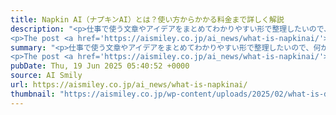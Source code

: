 ```yaml
---
title: Napkin AI（ナプキンAI）とは？使い方からかかる料金まで詳しく解説
description: "<p>仕事で使う文章やアイデアをまとめてわかりやすい形で整理したいので、何か良いツールはないか探しているけれど、なかなか見つからず困っている人はいませんか？ 仕事で周囲の人に物事をわかりやすく説明するためには、文章だけではなく [&#8230;]</p>
<p>The post <a href='https://aismiley.co.jp/ai_news/what-is-napkinai/'>Napkin AI（ナプキンAI）とは？使い方からかかる料金まで詳しく解説</a> first appeared on <a href='https://aismiley.co.jp'>AIポータルメディアAIsmiley</a>.</p>"
summary: "<p>仕事で使う文章やアイデアをまとめてわかりやすい形で整理したいので、何か良いツールはないか探しているけれど、なかなか見つからず困っている人はいませんか？ 仕事で周囲の人に物事をわかりやすく説明するためには、文章だけではなく [&#8230;]</p>
<p>The post <a href='https://aismiley.co.jp/ai_news/what-is-napkinai/'>Napkin AI（ナプキンAI）とは？使い方からかかる料金まで詳しく解説</a> first appeared on <a href='https://aismiley.co.jp'>AIポータルメディアAIsmiley</a>.</p>"
pubDate: Thu, 19 Jun 2025 05:40:52 +0000
source: AI Smily
url: https://aismiley.co.jp/ai_news/what-is-napkinai/
thumbnail: "https://aismiley.co.jp/wp-content/uploads/2025/02/what-is-dify.jpg"
---
```


